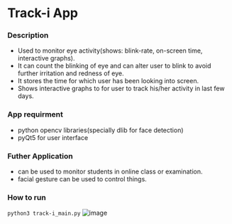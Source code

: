 # Track-i App
### Description
  - Used to monitor eye activity(shows: blink-rate, on-screen time, interactive graphs).
  - It can count the blinking of eye and can alter user to blink to avoid further irritation and redness of eye.
  - It stores the time for which user has been looking into screen.
  - Shows interactive graphs to for user to track his/her activity in last few days.

### App requirment
  - python opencv libraries(specially dlib for face detection)
  - pyQt5 for user interface

### Futher Application
  - can be used to monitor students in online class or examination.
  - facial gesture can be used to control things.

### How to run
`
python3 track-i_main.py
`
![image](https://user-images.githubusercontent.com/61612268/127764563-1de928a2-4358-46c2-b79c-18e3854319b4.png)
